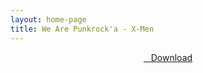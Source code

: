 ```yaml
---
layout: home-page
title: We Are Punkrock'a - X-Men
---
```


<center>
<a href="https://drive.google.com/uc?authuser=0&id=195JYSaD8RjgOnZfso_auO9gOAlT_0nkZ&export=download" ><i class="fa fa-caret-down" aria-hidden="true"></i>&nbsp; &nbsp;Download</a>
</center>
